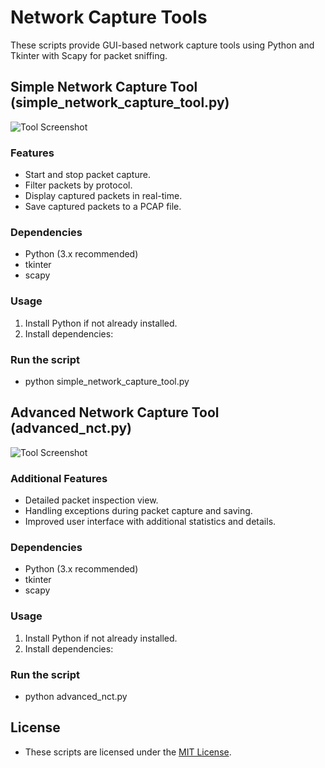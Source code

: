 # Network Capture Tools

These scripts provide GUI-based network capture tools using Python and Tkinter with Scapy for packet sniffing.

## Simple Network Capture Tool (simple_network_capture_tool.py)

![Tool Screenshot](screenshot_simple_tool.png)

### Features
- Start and stop packet capture.
- Filter packets by protocol.
- Display captured packets in real-time.
- Save captured packets to a PCAP file.

### Dependencies
- Python (3.x recommended)
- tkinter
- scapy

### Usage
1. Install Python if not already installed.
2. Install dependencies:

### Run the script
- python simple_network_capture_tool.py


## Advanced Network Capture Tool (advanced_nct.py)

![Tool Screenshot](screenshot_advanced_tool.png)

### Additional Features
- Detailed packet inspection view.
- Handling exceptions during packet capture and saving.
- Improved user interface with additional statistics and details.

### Dependencies
- Python (3.x recommended)
- tkinter
- scapy

### Usage
1. Install Python if not already installed.
2. Install dependencies:

### Run the script
- python advanced_nct.py


## License
- These scripts are licensed under the [MIT License](LICENSE).
